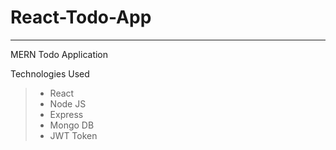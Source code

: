 # React-Todo-App
--- 
MERN Todo Application

Technologies Used
> * React
> * Node JS
> * Express
> * Mongo DB
> * JWT Token

